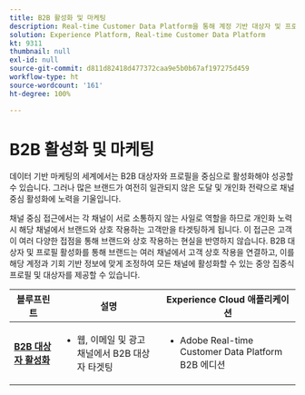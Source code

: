 ```yaml
---
title: B2B 활성화 및 마케팅
description: Real-time Customer Data Platform을 통해 계정 기반 대상자 및 프로필 중심적 고객 경험을 제공합니다.
solution: Experience Platform, Real-time Customer Data Platform
kt: 9311
thumbnail: null
exl-id: null
source-git-commit: d811d82418d477372caa9e5b0b67af197275d459
workflow-type: ht
source-wordcount: '161'
ht-degree: 100%

---
```



# B2B 활성화 및 마케팅

데이터 기반 마케팅의 세계에서는 B2B 대상자와 프로필을 중심으로 활성화해야 성공할 수 있습니다. 그러나 많은 브랜드가 여전히 일관되지 않은 도달 및 개인화 전략으로 채널 중심 활성화에 노력을 기울입니다.

채널 중심 접근에서는 각 채널이 서로 소통하지 않는 사일로 역할을 하므로 개인화 노력 시 해당 채널에서 브랜드와 상호 작용하는 고객만을 타겟팅하게 됩니다. 이 접근은 고객이 여러 다양한 접점을 통해 브랜드와 상호 작용하는 현실을 반영하지 않습니다. B2B 대상자 및 프로필 활성화를 통해 브랜드는 여러 채널에서 고객 상호 작용을 연결하고, 이를 해당 계정과 기회 기반 정보에 맞게 조정하여 모든 채널에 활성화할 수 있는 중앙 집중식 프로필 및 대상자를 제공할 수 있습니다.

| 블루프린트 | 설명 | Experience Cloud 애플리케이션 |
|---|---|---|
| **[B2B 대상자 활성화](b2bactivation.md)** | <ul><li>웹, 이메일 및 광고 채널에서 B2B 대상자 타겟팅</li></ul> | <ul><li>Adobe Real-time Customer Data Platform B2B 에디션</li></ul> |